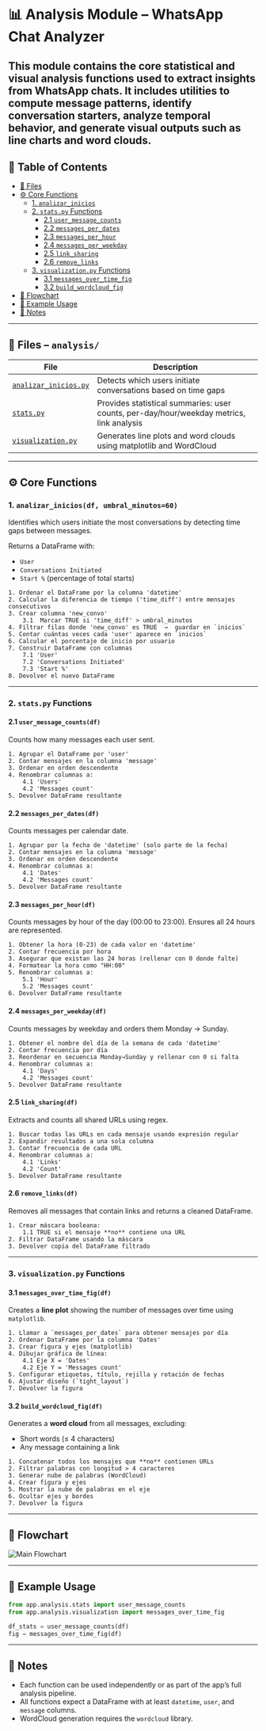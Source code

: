 # 📊 Analysis Module – WhatsApp Chat Analyzer

This module contains the core **statistical and visual analysis** functions used to extract insights from WhatsApp chats. It includes utilities to compute message patterns, identify conversation starters, analyze temporal behavior, and generate visual outputs such as line charts and word clouds.
---
## 📖 Table of Contents

- [📂 Files](#-files--analysis)
- [⚙️ Core Functions](#️-core-functions)
  - [1. `analizar_inicios`](#1-analizar_iniciosdf-umbral_minutos60)
  - [2. `stats.py` Functions](#2-statspy-functions)
    - [2.1 `user_message_counts`](#21-user_message_countsdf)
    - [2.2 `messages_per_dates`](#22-messages_per_datesdf)
    - [2.3 `messages_per_hour`](#23-messages_per_hourdf)
    - [2.4 `messages_per_weekday`](#24-messages_per_weekdaydf)
    - [2.5 `link_sharing`](#25-link_sharingdf)
    - [2.6 `remove_links`](#26-remove_linksdf)
  - [3. `visualization.py` Functions](#3-visualizationpy-functions)
    - [3.1 `messages_over_time_fig`](#31-messages_over_time_figdf)
    - [3.2 `build_wordcloud_fig`](#32-build_wordcloud_figdf)
- [🧠 Flowchart](#-flowchart)
- [🧪 Example Usage](#-example-usage)
- [🔎 Notes](#-notes)

---


## 📂 Files – `analysis/`

| File                                                      | Description                                                                              |
| --------------------------------------------------------- | ---------------------------------------------------------------------------------------- |
| [`analizar_inicios.py`](analizar_inicios.py) | Detects which users initiate conversations based on time gaps                            |
| [`stats.py`](stats.py)                       | Provides statistical summaries: user counts, per-day/hour/weekday metrics, link analysis |
| [`visualization.py`](visualization.py)       | Generates line plots and word clouds using matplotlib and WordCloud                      |

---
## ⚙️ Core Functions

### 1. `analizar_inicios(df, umbral_minutos=60)`

Identifies which users initiate the most conversations by detecting time gaps between messages.

Returns a DataFrame with:

* `User`
* `Conversations Initiated`
* `Start %` (percentage of total starts)
```text
1. Ordenar el DataFrame por la columna 'datetime'
2. Calcular la diferencia de tiempo ('time_diff') entre mensajes consecutivos
3. Crear columna 'new_convo'
    3.1  Marcar TRUE si 'time_diff' > umbral_minutos
4. Filtrar filas donde 'new_convo' es TRUE  →  guardar en `inicios`
5. Contar cuántas veces cada 'user' aparece en `inicios`
6. Calcular el porcentaje de inicio por usuario
7. Construir DataFrame con columnas
    7.1 'User'
    7.2 'Conversations Initiated'
    7.3 'Start %'
8. Devolver el nuevo DataFrame
```
---

### 2. `stats.py` Functions

#### 2.1 `user_message_counts(df)`

Counts how many messages each user sent.

```text
1. Agrupar el DataFrame por 'user'
2. Contar mensajes en la columna 'message'
3. Ordenar en orden descendente
4. Renombrar columnas a:
    4.1 'Users'
    4.2 'Messages count'
5. Devolver DataFrame resultante
```

#### 2.2 `messages_per_dates(df)`

Counts messages per calendar date.
```text
1. Agrupar por la fecha de 'datetime' (solo parte de la fecha)
2. Contar mensajes en la columna 'message'
3. Ordenar en orden descendente
4. Renombrar columnas a:
    4.1 'Dates'
    4.2 'Messages count'
5. Devolver DataFrame resultante
```

#### 2.3 `messages_per_hour(df)`

Counts messages by hour of the day (00:00 to 23:00). Ensures all 24 hours are represented.
```text
1. Obtener la hora (0-23) de cada valor en 'datetime'
2. Contar frecuencia por hora
3. Asegurar que existan las 24 horas (rellenar con 0 donde falte)
4. Formatear la hora como "HH:00"
5. Renombrar columnas a:
    5.1 'Hour'
    5.2 'Messages count'
6. Devolver DataFrame resultante
```

#### 2.4 `messages_per_weekday(df)`

Counts messages by weekday and orders them Monday → Sunday.
```text
1. Obtener el nombre del día de la semana de cada 'datetime'
2. Contar frecuencia por día
3. Reordenar en secuencia Monday→Sunday y rellenar con 0 si falta
4. Renombrar columnas a:
    4.1 'Days'
    4.2 'Messages count'
5. Devolver DataFrame resultante
```

#### 2.5 `link_sharing(df)`

Extracts and counts all shared URLs using regex.
```text
1. Buscar todas las URLs en cada mensaje usando expresión regular
2. Expandir resultados a una sola columna
3. Contar frecuencia de cada URL
4. Renombrar columnas a:
    4.1 'Links'
    4.2 'Count'
5. Devolver DataFrame resultante
```
#### 2.6 `remove_links(df)`

Removes all messages that contain links and returns a cleaned DataFrame.
```text
1. Crear máscara booleana:
    1.1 TRUE si el mensaje **no** contiene una URL
2. Filtrar DataFrame usando la máscara
3. Devolver copia del DataFrame filtrado
```

---

### 3. `visualization.py` Functions

#### 3.1 `messages_over_time_fig(df)`

Creates a **line plot** showing the number of messages over time using `matplotlib`.
```text
1. Llamar a `messages_per_dates` para obtener mensajes por día
2. Ordenar DataFrame por la columna 'Dates'
3. Crear figura y ejes (matplotlib)
4. Dibujar gráfica de línea:
    4.1 Eje X = 'Dates'
    4.2 Eje Y = 'Messages count'
5. Configurar etiquetas, título, rejilla y rotación de fechas
6. Ajustar diseño (`tight_layout`)
7. Devolver la figura
```

#### 3.2 `build_wordcloud_fig(df)`

Generates a **word cloud** from all messages, excluding:

* Short words (≤ 4 characters)
* Any message containing a link
```text
1. Concatenar todos los mensajes que **no** contienen URLs
2. Filtrar palabras con longitud > 4 caracteres
3. Generar nube de palabras (WordCloud)
4. Crear figura y ejes
5. Mostrar la nube de palabras en el eje
6. Ocultar ejes y bordes
7. Devolver la figura
```
---
## 🧠 Flowchart
<img src="../../docs/analysis.svg" alt="Main Flowchart" style="max-width:100%; height:auto;">

---
## 🧪 Example Usage

```python
from app.analysis.stats import user_message_counts
from app.analysis.visualization import messages_over_time_fig

df_stats = user_message_counts(df)
fig = messages_over_time_fig(df)
```

---

## 🔎 Notes

* Each function can be used independently or as part of the app’s full analysis pipeline.
* All functions expect a DataFrame with at least `datetime`, `user`, and `message` columns.
* WordCloud generation requires the `wordcloud` library.
